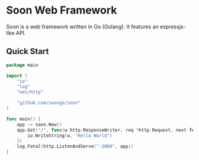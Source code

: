 # Soon Web Framework

Soon is a web framework written in Go (Golang). It features an expressjs-like API.

## Quick Start

```go
package main

import (
	"io"
	"log"
	"net/http"

	"github.com/soongo/soon"
)

func main() {
	app := soon.New()
	app.Get("/", func(w http.ResponseWriter, req *http.Request, next func()) {
		io.WriteString(w, "Hello World")
	})
	log.Fatal(http.ListenAndServe(":3000", app))
}
```
